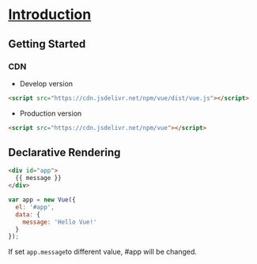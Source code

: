 # [Introduction](https://vuejs.org/v2/guide/)

## Getting Started

### CDN
 - Develop version  
 ```html
 <script src="https://cdn.jsdelivr.net/npm/vue/dist/vue.js"></script>
 ```
 - Production version  
 ```html
 <script src="https://cdn.jsdelivr.net/npm/vue"></script>
 ```

## Declarative Rendering
```html
<div id="app">
  {{ message }}
</div>
```
```javascript
var app = new Vue({
  el: '#app',
  data: {
    message: 'Hello Vue!'
  }
});
```
If set `app.message`to different value, #app will be changed.